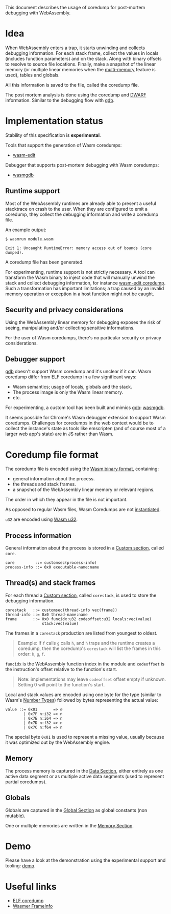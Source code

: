 This document describes the usage of coredump for post-mortem debugging with
WebAssembly.

# Idea

When WebAssembly enters a trap, it starts unwinding and collects debugging
information. For each stack frame, collect the values in locals (includes
function parameters) and on the stack. Along with binary offsets to resolve to
source file locations. Finally, make a snapshot of the linear memory (or
multiple linear memories when the [multi-memory] feature is used), tables and
globals.

All this information is saved to the file, called the coredump file.

The post mortem analysis is done using the coredump and [DWARF] information.
Similar to the debugging flow with [gdb].

# Implementation status

Stability of this specification is **experimental**.

Tools that support the generation of Wasm coredumps:
- [wasm-edit]

Debugger that supports post-mortem debugging with Wasm coredumps:
- [wasmgdb]

## Runtime support

Most of the WebAssembly runtimes are already able to present a useful stacktrace
on crash to the user. When they are configured to emit a coredump, they collect
the debugging information and write a coredump file.

An example output:
```
$ wasmrun module.wasm

Exit 1: Uncaught RuntimeError: memory access out of bounds (core dumped).
```
A coredump file has been generated.

For experimenting, runtime support is not strictly necessary. A tool can
transform the Wasm binary to inject code that will manually unwind the stack and
collect debugging information, for instance [wasm-edit coredump]. Such a
transformation has important limitations; a trap caused by an invalid memory
operation or exception in a host function might not be caught.

## Security and privacy considerations

Using the WebAssembly linear memory for debugging exposes the risk of seeing,
manipulating and/or collecting sensitive informations.

For the user of Wasm coredumps, there's no particular security or privacy
considerations.

## Debugger support

[gdb] doesn't support Wasm coredump and it's unclear if it can. Wasm coredump
differ from ELF coredump in a few significant ways:
- Wasm semantics; usage of locals, globals and the stack.
- The process image is only the Wasm linear memory.
- etc.

For experimenting, a custom tool has been built and mimics [gdb]: [wasmgdb].

It seems possible for Chrome's Wasm debugger extension to support Wasm
coredumps.  Challenges for coredumps in the web context would be to collect the
instance's state as tools like emscripten (and of course most of a larger web
app's state) are in JS rather than Wasm.

# Coredump file format

The coredump file is encoded using the [Wasm binary format], containing:
- general information about the process.
- the threads and stack frames.
- a snapshot of the WebAssembly linear memory or relevant regions.

The order in which they appear in the file is not important.

As opposed to regular Wasm files, Wasm Coredumps are not [instantiated].

`u32` are encoded using [Wasm u32].

## Process information

General information about the process is stored in a [Custom section], called
`core`.

```
core         ::= customsec(process-info)
process-info ::= 0x0 executable-name:name
```

## Thread(s) and stack frames

For each thread a [Custom section], called `corestack`, is used to store the
debugging information.

```
corestack   ::= customsec(thread-info vec(frame))
thread-info ::= 0x0 thread-name:name
frame       ::= 0x0 funcidx:u32 codeoffset:u32 locals:vec(value)
                stack:vec(value)
```

The frames in a `corestack` production are listed from youngest to oldest.

> Example: If `f` calls `g` calls `h`, and `h` traps and the runtime creates a
> coredump, then the coredump's `corestack` will list the frames in this order:
> `h`, `g`, `f`.

`funcidx` is the WebAssembly function index in the module and `codeoffset` is
the instruction's offset relative to the function's start.

> Note: implementations may leave `codeoffset` offset empty if unknown. Setting
> 0 will point to the function's start.

Local and stack values are encoded using one byte for the type (similar to
Wasm's [Number Types]) followed by bytes representing the actual value:
```
value ::= 0x01       => ∅
        | 0x7F n:i32 => n
        | 0x7E n:i64 => n
        | 0x7D n:f32 => n
        | 0x7C n:f64 => n
```

The special byte `0x01` is used to represent a missing value, usually because it
was optimized out by the WebAssembly engine.

## Memory

The process memory is captured in the [Data Section], either entirely as one
active data segment or as multiple active data segments (used to represent
partial coredumps).

## Globals

Globals are captured in the [Global Section] as global constants (non mutable).

One or multiple memories are written in the [Memory Section].

# Demo

Please have a look at the demonstration using the experimental support and
tooling: [demo].

# Useful links

- [ELF coredump]
- [Wasmer FrameInfo]

[Wasm Vectors]: https://webassembly.github.io/spec/core/binary/conventions.html#binary-vec
[ELF coredump]: https://www.gabriel.urdhr.fr/2015/05/29/core-file/
[Core dump on Wikipedia]: https://en.wikipedia.org/wiki/Core_dump
[gdb]: https://linux.die.net/man/1/gdb
[wasm-edit coredump]: https://github.com/xtuc/wasm-coredump/blob/main/bin/rewriter/src/rewriter.rs
[wasm-edit]: https://github.com/xtuc/wasm-coredump/tree/main/bin/rewriter
[wasmgdb]: https://github.com/xtuc/wasm-coredump/tree/main/bin/wasmgdb
[DWARF]: https://yurydelendik.github.io/webassembly-dwarf
[Wasmer FrameInfo]: https://docs.rs/wasmer/latest/wasmer/struct.FrameInfo.html
[Wasm u32]: https://webassembly.github.io/spec/core/binary/values.html#binary-int
[demo]: https://github.com/xtuc/wasm-coredump/blob/main/bin/wasmgdb/demo.md
[multi-memory]: https://github.com/WebAssembly/multi-memory
[Wasm binary format]: https://webassembly.github.io/spec/core/binary/index.html
[Data Section]: https://webassembly.github.io/spec/core/binary/modules.html#data-section
[Custom section]: https://webassembly.github.io/spec/core/binary/modules.html#binary-customsec
[Memory Section]: https://webassembly.github.io/spec/core/binary/modules.html#binary-memsec
[instantiated]: https://webassembly.github.io/spec/core/exec/modules.html#instantiation
[Global Section]: https://webassembly.github.io/spec/core/binary/modules.html#binary-globalsec
[Number Types]: https://webassembly.github.io/spec/core/binary/types.html#binary-numtype
